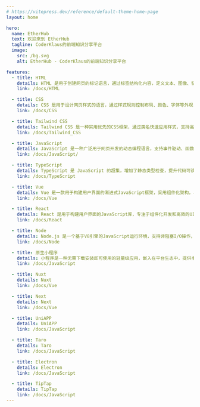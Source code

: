```yaml
---
# https://vitepress.dev/reference/default-theme-home-page
layout: home

hero:
  name: EtherHub
  text: 欢迎来到 EtherHub
  tagline: CoderKlaus的前端知识分享平台
  image:
    src: /bg.svg
    alt: EtherHub - CoderKlaus的前端知识分享平台

features:
  - title: HTML
    details: HTML 是用于创建网页的标记语言，通过标签结构化内容，定义文本、图像、链接等元素，是构建网页的基础。
    link: /docs/HTML

  - title: CSS
    details: CSS 是用于设计网页样式的语言，通过样式规则控制布局、颜色、字体等外观，使网页更具视觉吸引力和响应性。
    link: /docs/CSS

  - title: Tailwind CSS
    details: Tailwind CSS 是一种实用优先的CSS框架，通过类名快速应用样式，支持高度定制化，帮助开发者高效构建现代响应式设计。
    link: /docs/Tailwind_CSS

  - title: JavaScript
    details: JavaScript 是一种广泛用于网页开发的动态编程语言，支持事件驱动、函数式和面向对象编程，具有跨平台特性。
    link: /docs/JavaScript/

  - title: TypeScript
    details: TypeScript 是 JavaScript 的超集，增加了静态类型检查，提升代码可读性和可维护性，广泛用于大型应用开发。
    link: /docs/TypeScript

  - title: Vue
    details: Vue 是一款用于构建用户界面的渐进式JavaScript框架，采用组件化架构，易于集成，适合开发单页应用，具有高效的数据绑定和虚拟DOM。
    link: /docs/Vue

  - title: React
    details: React 是用于构建用户界面的JavaScript库，专注于组件化开发和高效的UI渲染，通过虚拟DOM实现快速更新，适合构建单页应用。
    link: /docs/React

  - title: Node
    details: Node.js 是一个基于V8引擎的JavaScript运行环境，支持非阻塞I/O操作，适合构建高性能的网络应用和服务器端开发。
    link: /docs/Node

  - title: 原生小程序
    details: 小程序是一种无需下载安装即可使用的轻量级应用，嵌入在平台生态中，提供丰富功能，适合快速开发和便捷用户体验。
    link: /docs/JavaScript

  - title: Nuxt
    details: Nuxt
    link: /docs/Vue

  - title: Next
    details: Next
    link: /docs/Vue

  - title: UniAPP
    details: UniAPP
    link: /docs/JavaScript

  - title: Taro
    details: Taro
    link: /docs/JavaScript

  - title: Electron
    details: Electron
    link: /docs/JavaScript

  - title: TipTap
    details: TipTap
    link: /docs/JavaScript
---
```



